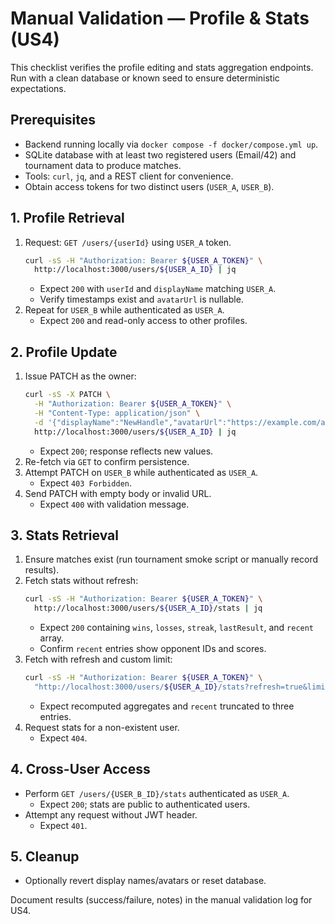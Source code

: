 # Manual Validation — Profile & Stats (US4)

This checklist verifies the profile editing and stats aggregation endpoints. Run with a clean database or known seed to ensure deterministic expectations.

## Prerequisites
- Backend running locally via `docker compose -f docker/compose.yml up`.
- SQLite database with at least two registered users (Email/42) and tournament data to produce matches.
- Tools: `curl`, `jq`, and a REST client for convenience.
- Obtain access tokens for two distinct users (`USER_A`, `USER_B`).

## 1. Profile Retrieval
1. Request: `GET /users/{userId}` using `USER_A` token.
   ```bash
   curl -sS -H "Authorization: Bearer ${USER_A_TOKEN}" \
     http://localhost:3000/users/${USER_A_ID} | jq
   ```
   - Expect `200` with `userId` and `displayName` matching `USER_A`.
   - Verify timestamps exist and `avatarUrl` is nullable.
2. Repeat for `USER_B` while authenticated as `USER_A`.
   - Expect `200` and read-only access to other profiles.

## 2. Profile Update
1. Issue PATCH as the owner:
   ```bash
   curl -sS -X PATCH \
     -H "Authorization: Bearer ${USER_A_TOKEN}" \
     -H "Content-Type: application/json" \
     -d '{"displayName":"NewHandle","avatarUrl":"https://example.com/avatar.png"}' \
     http://localhost:3000/users/${USER_A_ID} | jq
   ```
   - Expect `200`; response reflects new values.
2. Re-fetch via `GET` to confirm persistence.
3. Attempt PATCH on `USER_B` while authenticated as `USER_A`.
   - Expect `403 Forbidden`.
4. Send PATCH with empty body or invalid URL.
   - Expect `400` with validation message.

## 3. Stats Retrieval
1. Ensure matches exist (run tournament smoke script or manually record results).
2. Fetch stats without refresh:
   ```bash
   curl -sS -H "Authorization: Bearer ${USER_A_TOKEN}" \
     http://localhost:3000/users/${USER_A_ID}/stats | jq
   ```
   - Expect `200` containing `wins`, `losses`, `streak`, `lastResult`, and `recent` array.
   - Confirm `recent` entries show opponent IDs and scores.
3. Fetch with refresh and custom limit:
   ```bash
   curl -sS -H "Authorization: Bearer ${USER_A_TOKEN}" \
     "http://localhost:3000/users/${USER_A_ID}/stats?refresh=true&limit=3" | jq
   ```
   - Expect recomputed aggregates and `recent` truncated to three entries.
4. Request stats for a non-existent user.
   - Expect `404`.

## 4. Cross-User Access
- Perform `GET /users/{USER_B_ID}/stats` authenticated as `USER_A`.
  - Expect `200`; stats are public to authenticated users.
- Attempt any request without JWT header.
  - Expect `401`.

## 5. Cleanup
- Optionally revert display names/avatars or reset database.

Document results (success/failure, notes) in the manual validation log for US4.
